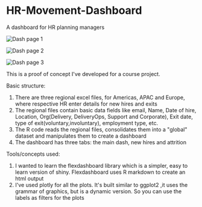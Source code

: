 # HR-Movement-Dashboard
A dashboard for HR planning managers

![Dash page 1]("https://miro.medium.com/max/2732/1*WYoCD5vOFu6mRjBkXjDYTQ.png")

![Dash page 2]("https://miro.medium.com/max/2732/1*3Pz0TmNq_gpGVd2xqxfeIQ.png")

![Dash page 3]("https://miro.medium.com/max/2732/1*AReJW67a_fhDHc8PdZne3w.png")

This is a proof of concept I've developed for a course project.

Basic structure:
1. There are three regional excel files, for Americas, APAC and Europe, where respective HR enter details for new hires and exits
2. The regional files contain basic data fields like email, Name, Date of hire, Location, Org(Delivery, DeliveryOps, Support and Corporate), Exit date, type of exit(voluntary,involuntary), employment type, etc.
3. The R code reads the regional files, consolidates them into a "global" dataset and manipulates them to create a dashboard
4. The dashboard has three tabs: the main dash, new hires and attrition


Tools/concepts used:
1. I wanted to learn the flexdashboard library which is a simpler, easy to learn version of shiny. Flexdashboard uses R markdown to create an html output
2. I've used plotly for all the plots. It's built similar to ggplot2 ,it uses the grammar of graphics, but is a dynamic version. So you can use the labels as filters for the plots

